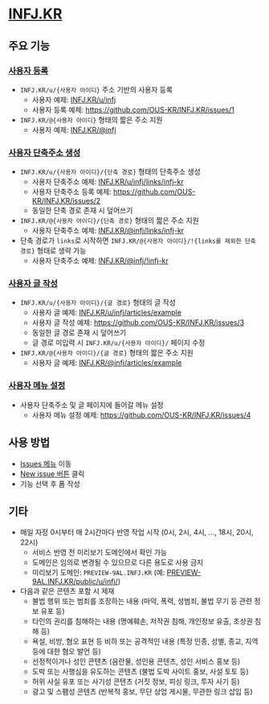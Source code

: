 # [INFJ.KR](https://infj.kr)

## 주요 기능

### [사용자 등록](https://github.com/OUS-KR/INFJ.KR/issues/new?template=01-user-register-by-issue.yml)

- `INFJ.KR/u/{사용자 아이디}` 주소 기반의 사용자 등록
  - 사용자 예제: [INFJ.KR/u/infj](https://infj.kr/u/infj)
  - 사용자 등록 예제: https://github.com/OUS-KR/INFJ.KR/issues/1
- `INFJ.KR/@{사용자 아이디}` 형태의 짧은 주소 지원
  - 사용자 예제: [INFJ.KR/@infj](https://infj.kr/@infj)

### [사용자 단축주소 생성](https://github.com/OUS-KR/INFJ.KR/issues/new?template=02-user-short-url-register-by-issue.yml)

- `INFJ.KR/u/{사용자 아이디}/{단축 경로}` 형태의 단축주소 생성
  - 사용자 단축주소 예제: [INFJ.KR/u/infj/links/infj-kr](https://infj.kr/u/infj/links/infj-kr)
  - 사용자 단축주소 등록 예제: https://github.com/OUS-KR/INFJ.KR/issues/2
  - 동일한 단축 경로 존재 시 덮어쓰기
- `INFJ.KR/@{사용자 아이디}/{단축 경로}` 형태의 짧은 주소 지원
  - 사용자 단축주소 예제: [INFJ.KR/@infj/links/infj-kr](https://infj.kr/@infj/links/infj-kr)
- 단축 경로가 `links`로 시작하면 `INFJ.KR/@{사용자 아이디}/!{links를 제외한 단축 경로}` 형태로 생략 가능
  - 사용자 단축주소 예제: [INFJ.KR/@infj/!infj-kr](https://infj.kr/@infj/!infj-kr)

### [사용자 글 작성](https://github.com/OUS-KR/INFJ.KR/issues/new?template=03-user-article-writing-by-issue.yml)

- `INFJ.KR/u/{사용자 아이디}/{글 경로}` 형태의 글 작성
  - 사용자 글 예제: [INFJ.KR/u/infj/articles/example](https://infj.kr/u/infj/articles/example)
  - 사용자 글 작성 예제: https://github.com/OUS-KR/INFJ.KR/issues/3
  - 동일한 글 경로 존재 시 덮어쓰기
  - 글 경로 미입력 시 `INFJ.KR/u/{사용자 아이디}/` 페이지 수정
- `INFJ.KR/@{사용자 아이디}/{글 경로}` 형태의 짧은 주소 지원
  - 사용자 글 예제: [INFJ.KR/@infj/articles/example](https://infj.kr/@infj/articles/example)
 
### [사용자 메뉴 설정](https://github.com/OUS-KR/INFJ.KR/issues/new?template=04-user-menu-setting-by-issue.yml)

- 사용자 단축주소 및 글 페이지에 들어갈 메뉴 설정
  - 사용자 메뉴 설정 예제: https://github.com/OUS-KR/INFJ.KR/issues/4

## 사용 방법

- [Issues 메뉴](https://github.com/OUS-KR/INFJ.KR/issues) 이동
- [New issue 버튼](https://github.com/OUS-KR/INFJ.KR/issues/new/choose) 클릭
- 기능 선택 후 폼 작성

## 기타

- 매일 자정 0시부터 매 2시간마다 반영 작업 시작 (0시, 2시, 4시, ..., 18시, 20시, 22시)
  - 서비스 반영 전 미리보기 도메인에서 확인 가능
  - 도메인은 임의로 변경될 수 있으므로 다른 용도로 사용 금지
  - 미리보기 도메인: `PREVIEW-9AL.INFJ.KR` (예: [PREVIEW-9AL.INFJ.KR/public/u/infj/](https://preview-9al.infj.kr/public/u/infj/))
- 다음과 같은 콘텐츠 포함 시 제재
  - 불법 행위 또는 범죄를 조장하는 내용 (마약, 폭력, 성범죄, 불법 무기 등 관련 정보 유포 등)
  - 타인의 권리를 침해하는 내용 (명예훼손, 저작권 침해, 개인정보 유출, 초상권 침해 등)
  - 욕설, 비방, 혐오 표현 등 비하 또는 공격적인 내용 (특정 인종, 성별, 종교, 지역 등에 대한 혐오 발언 등)
  - 선정적이거나 성인 콘텐츠 (음란물, 성인용 콘텐츠, 성인 서비스 홍보 등)
  - 도박 또는 사행심을 유도하는 콘텐츠 (불법 도박 사이트 홍보, 사설 토토 등)
  - 허위 사실 유포 또는 사기성 콘텐츠 (거짓 정보, 피싱 링크, 투자 사기 등)
  - 광고 및 스팸성 콘텐츠 (반복적 홍보, 무단 상업 게시물, 무관한 링크 삽입 등)